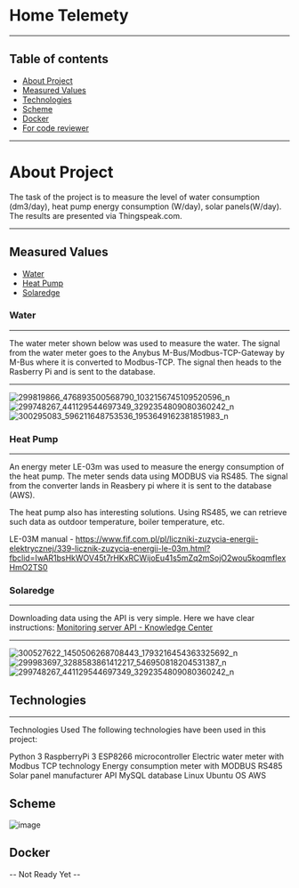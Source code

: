 # Home Telemety

-----------------------------------------------------------
## Table of contents
* [About Project](#about-project)
* [Measured Values](#measured-values)
* [Technologies](#technologies)
* [Scheme](#scheme)
* [Docker](#docker)
* [For code reviewer](#for-code-reviewer)

-----------------------------------------------------------
# About Project

The task of the project is to measure the level of water consumption (dm3/day), heat pump energy consumption (W/day), solar panels(W/day). The results are presented via Thingspeak.com.

-----------------------------------------------------------
## Measured Values
* [Water](#water)
* [Heat Pump](#heat-pump)
* [Solaredge](#solaredge)

### Water
-----------------------------------------------------------

The water meter shown below was used to measure the water. The signal from the water meter goes to the Anybus M-Bus/Modbus-TCP-Gateway by M-Bus where it is converted to Modbus-TCP. The signal then heads to the Rasberry Pi and is sent to the database.  

-----------------------------------------------------------
![299819866_476893500568790_1032156745109520596_n](https://user-images.githubusercontent.com/44020188/185767357-36bae3b8-2d75-4846-8627-dfc2f47971b2.jpg)
![299748267_441129544697349_3292354809080360242_n](https://user-images.githubusercontent.com/44020188/185767350-104266fb-3bf5-45e2-9f71-47b57928bfff.jpg)
![300295083_596211648753536_1953649162381851983_n](https://user-images.githubusercontent.com/44020188/185767363-328519c8-a0f9-45a0-90e4-92e2b18389b7.jpg)


### Heat Pump 
-----------------------------------------------------------
An energy meter LE-03m was used to measure the energy consumption of the heat pump. The meter sends data using MODBUS via RS485. The signal from the converter lands in Reasbery pi where it is sent to the database (AWS). 

The heat pump also has interesting solutions. Using RS485, we can retrieve such data as outdoor temperature, boiler temperature, etc. 

LE-03M manual - https://www.fif.com.pl/pl/liczniki-zuzycia-energii-elektrycznej/339-licznik-zuzycia-energii-le-03m.html?fbclid=IwAR1bsHkWOV45t7rHKxRCWijoEu41s5mZq2mSojO2wou5koqmfIexHmO2TS0


### Solaredge
-----------------------------------------------------------

Downloading data using the API is very simple. Here we have clear instructions: 
[Monitoring server API - Knowledge Center](https://knowledge-center.solaredge.com/sites/kc/files/se_monitoring_api.pdf)

-----------------------------------------------------------
![300527622_1450506268708443_1793216454363325692_n](https://user-images.githubusercontent.com/44020188/185767364-fde33aef-6c20-453e-b6d4-c1153b6e438e.jpg)
![299983697_3288583861412217_546950818204531387_n](https://user-images.githubusercontent.com/44020188/185767367-f9452846-3e50-463e-92bd-2198fca3bb31.jpg)
![299748267_441129544697349_3292354809080360242_n](https://user-images.githubusercontent.com/44020188/185767370-450c477b-0ed8-4d59-8b84-563cef1dd288.jpg)

## Technologies
-----------------------------------------------------------
Technologies Used
The following technologies have been used in this project:

Python 3
RaspberryPi 3
ESP8266 microcontroller
Electric water meter with Modbus TCP technology
Energy consumption meter with MODBUS RS485
Solar panel manufacturer API
MySQL database
Linux Ubuntu OS
AWS

## Scheme
![image](https://user-images.githubusercontent.com/44020188/187191983-09bdd6a8-7a62-4bd9-ab2f-6382e4290327.png)


## Docker
-- Not Ready Yet --
